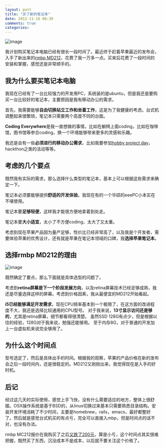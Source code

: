 ```yaml
---
layout: post
title: "买了新的笔记本"
date: 2012-11-16 08:39
comments: true
categories: 
---
```


![image](http://i.imgur.com/d9K68.jpg)

我计划购买笔记本电脑已经有很长一段时间了。最近终于赶着苹果最近的发布会，入手了新出来的[rmbp MD212](http://www.okhqb.com/detail/1000323769.html)，花费了我一万多一点。买来后花费了一段时间的安装和掌握，感觉还是非常顺手的。

## 我为什么要买笔记本电脑

我现在已经有了一台比较强力的开发用PC，系统装的是ubuntu，但是我还是要购买一台比较好的笔记本，主要原因是我有移动办公的需求。

首先，我需要能够**自由切换站立工作和坐着工作**，这是为了我健康的考虑。台式机调整起来很繁琐，笔记本只需要两个高度不同的台面。

**Coding Everywhere**是我一直想做的事情，比如在躺椅上面coding，比如在咖啡馆，图书馆等参合coding，换一个环境能够带来更多的灵感和乐趣。

我还是会有一些**必须进行的移动办公需求**，比如我要参加[hobby project day](http://www.primesplus.com/2012/09/16/hobby-project-day-%E2%80%93-09-2012/)，hackthon之类的活动等等。

## 考虑的几个要点

既然我有实际的需求，那么选择什么类型的笔记本，基本上可以根据这些需求来确定一下。

笔记本必须要能够提供**舒适的开发体验**。我现在有的一个华硕的eeePC小本实在不堪使用。

笔记本要**足够轻便**，这样我才能很方便地拿着到处走。

笔记本要**大小适宜**，太小了不方便coding，太大了又太重。

考虑到现在苹果产品因为量产足够，性价比已经非常高了，以及我是个开发者，需要体验苹果的优秀设计，还有就是苹果在笔记本领域的口碑，我**选择苹果笔记本**。

## 选择rmbp MD212的理由

![image](http://i.imgur.com/54kP2.jpg)

既然确定了要点，那么下面就是具体选型的问题了。

考虑到**retina屏幕是下一个阶段发展方向**，以及retina屏幕技术已经足够成熟，我还是尽量选择这样的屏幕。考虑到价格因素，我从最便宜的MD212开始看起。

**i5已经能够满足开发需求**，现在CPU频率基本到一个极限了，在这方面的改进程度不大，我还是选择比较通用的CPU型号。
对于我来说，**13寸显示访问还是够的**，尤其是retina屏幕，细节都看得很清楚。
虽然SSD 128G有点少，但是根据以往的经验，128G对于我来说，勉强还能够用。
至于内存8G，对于普通的开发加上一台虚拟机来说完全够用了。

## 为什么这个时间点

型号选定了，然后是具体出手的时间。根据我的观察，苹果的产品价格在新的发布会之后一段时间内，还是很稳定的。MD212又刚刚出来，我觉得现在是入手的好时机。

## 后记

经过这几天的实际使用，感觉上手飞快，没有什么需要适应的地方，整体上很舒服。OSX操作系统是基于BSD的，从linux切换过来基本只需要熟悉目录结构。安装开发环境消耗了不少时间，主要是homebrew，rails，emacs，最好都整好了。然后就是感觉台式机买的有点亏，完全可以直接入mbp，但是时间点的话不对，也没有办法。

rmbp MC212报价在我购买了之后[又跌了200元](http://www.appletuan.com/t/2553)，算是小亏，这个时间点其实很难把握，既然买了东西，沉没成本不是成本，以后就不要关注这个价格了。

